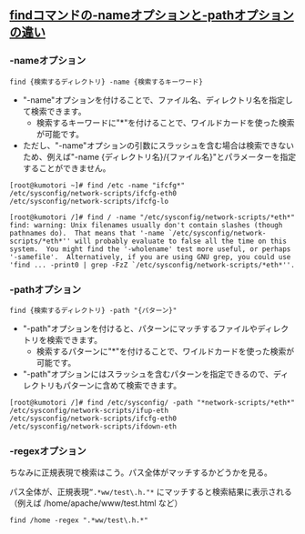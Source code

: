 ## [findコマンドの-nameオプションと-pathオプションの違い](https://qiita.com/nkojima/items/2af0558d3faf8a3063a8)

### -nameオプション
```
find {検索するディレクトリ} -name {検索するキーワード}
```

* "-name"オプションを付けることで、ファイル名、ディレクトリ名を指定して検索できます。
  * 検索するキーワードに"*"を付けることで、ワイルドカードを使った検索が可能です。
* ただし、"-name"オプションの引数にスラッシュを含む場合は検索できないため、例えば"-name {ディレクトリ名}/{ファイル名}"とパラメーターを指定することができません。
```
[root@kumotori ~]# find /etc -name "ifcfg*"
/etc/sysconfig/network-scripts/ifcfg-eth0
/etc/sysconfig/network-scripts/ifcfg-lo
```
```
[root@kumotori /]# find / -name "/etc/sysconfig/network-scripts/*eth*"
find: warning: Unix filenames usually don't contain slashes (though pathnames do).  That means that '-name `/etc/sysconfig/network-scripts/*eth*'' will probably evaluate to false all the time on this system.  You might find the '-wholename' test more useful, or perhaps '-samefile'.  Alternatively, if you are using GNU grep, you could use 'find ... -print0 | grep -FzZ `/etc/sysconfig/network-scripts/*eth*''.
```

### -pathオプション
```
find {検索するディレクトリ} -path "{パターン}"
```

* "-path"オプションを付けると、パターンにマッチするファイルやディレクトリを検索できます。
  * 検索するパターンに"*"を付けることで、ワイルドカードを使った検索が可能です。
* "-path"オプションにはスラッシュを含むパターンを指定できるので、ディレクトリもパターンに含めて検索できます。

```
[root@kumotori /]# find /etc/sysconfig/ -path "*network-scripts/*eth*"
/etc/sysconfig/network-scripts/ifup-eth
/etc/sysconfig/network-scripts/ifcfg-eth0
/etc/sysconfig/network-scripts/ifdown-eth
```

### -regexオプション
ちなみに正規表現で検索はこう。パス全体がマッチするかどうかを見る。<br>

パス全体が、正規表現`”.*ww/test\.h."*` にマッチすると検索結果に表示される（例えば /home/apache/www/test.html など）<br>
```
find /home -regex ".*ww/test\.h.*"
```
